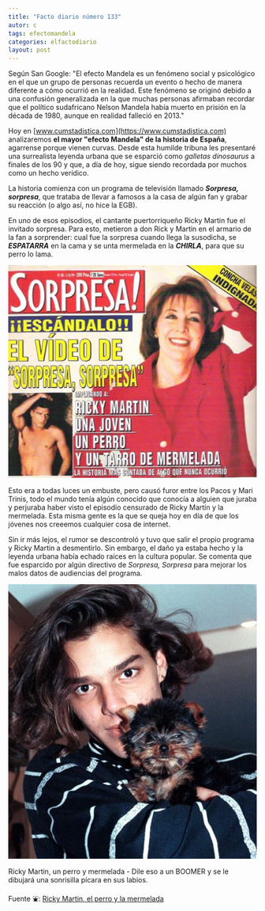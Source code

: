 ```yaml
---
title: "Facto diario número 133"
autor: c
tags: efectomandela
categories: elfactodiario
layout: post
---
```


Según San Google:
"El efecto Mandela es un fenómeno social y psicológico en el que un grupo de personas recuerda un evento o hecho de manera diferente a cómo ocurrió en la realidad. Este fenómeno se originó debido a una confusión generalizada en la que muchas personas afirmaban recordar que el político sudafricano Nelson Mandela había muerto en prisión en la década de 1980, aunque en realidad falleció en 2013."

Hoy en [www.cumstadistica.com](https://www.cumstadistica.com) analizaremos **el mayor "efecto Mandela" de la historia de España**, agarrense porque vienen curvas. Desde esta humilde tribuna les presentaré una surrealista leyenda urbana que se esparció como _galletas dinosaurus_ a finales de los 90 y que, a día de hoy, sigue siendo recordada por muchos como un hecho verídico.

La historia comienza con un programa de televisión llamado _**Sorpresa, sorpresa**_, que trataba de llevar a famosos a la casa de algún fan y grabar su reacción (o algo así, no hice la EGB).

En uno de esos episodios, el cantante puertorriqueño Ricky Martin fue el invitado sorpresa. Para esto, metieron a don Rick y Martin en el armario de la fan a sorprender: cual fue la sorpresa cuando llega la susodicha, se **_ESPATARRA_** en la cama y se unta mermelada en la _**CHIRLA**_, para que su perro lo lama.

![alt text](/elfactodiario/_assets/rickymartinperiodico.jpeg)

Esto era a todas luces un embuste, pero causó furor entre los Pacos y Mari Trinis, todo el mundo tenía algún conocido que conocía a alguien que juraba y perjuraba haber visto el episodio censurado de Ricky Martín y la mermelada. Esta misma gente es la que se queja hoy en día de que los jóvenes nos creeemos cualquier cosa de internet.

Sin ir más lejos, el rumor se descontroló y tuvo que salir el propio programa y Ricky Martin a desmentirlo. Sin embargo, el daño ya estaba hecho y la leyenda urbana había echado raíces en la cultura popular. Se comenta que fue esparcido por algún directivo de _Sorpresa, Sorpresa_ para mejorar los malos datos de audiencias del programa.

![alt text](/elfactodiario/_assets/ricky-el-perro-y-la-mermelada.jpg)

Ricky Martin, un perro y mermelada - Dile eso a un BOOMER y se le dibujará una sonrisilla pícara en sus labios.

Fuente ⛲️: [Ricky Martin, el perro y la mermelada](https://www.elespanol.com/bluper/20230507/ricky-martin-perro-mermelada-historia-television-espana/761174095_0.html)
